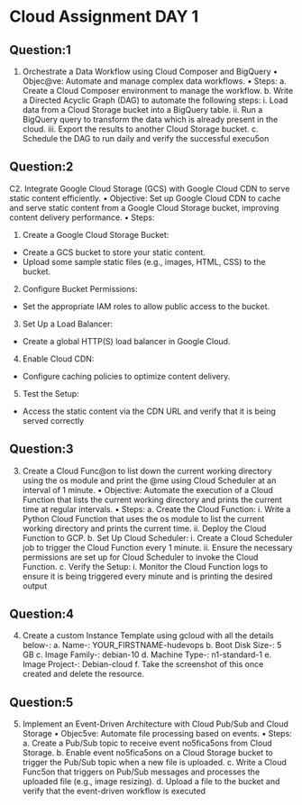 # Cloud Assignment DAY 1

## Question:1

1. Orchestrate a Data Workflow using Cloud Composer and BigQuery
• Objec@ve: Automate and manage complex data workflows.
• Steps:
a. Create a Cloud Composer environment to manage the workflow.
b. Write a Directed Acyclic Graph (DAG) to automate the following steps:
i. Load data from a Cloud Storage bucket into a BigQuery table.
ii. Run a BigQuery query to transform the data which is already present in 
the cloud.
iii. Export the results to another Cloud Storage bucket.
c. Schedule the DAG to run daily and verify the successful execu5on

## Question:2

C2. Integrate Google Cloud Storage (GCS) with Google Cloud CDN to serve static content efficiently.
• Objective: Set up Google Cloud CDN to cache and serve static content from a Google Cloud 
Storage bucket, improving content delivery performance.
• Steps:
1. Create a Google Cloud Storage Bucket:
- Create a GCS bucket to store your static content.
- Upload some sample static files (e.g., images, HTML, CSS) to the bucket.
2. Configure Bucket Permissions:
- Set the appropriate IAM roles to allow public access to the bucket.
3. Set Up a Load Balancer:
- Create a global HTTP(S) load balancer in Google Cloud.
4. Enable Cloud CDN:
- Configure caching policies to optimize content delivery.
5. Test the Setup:
- Access the static content via the CDN URL and verify that it is being served 
correctly


## Question:3
3. Create a Cloud Func@on to list down the current working directory using the os module and print 
the @me using Cloud Scheduler at an interval of 1 minute.
• Objective: Automate the execution of a Cloud Function that lists the current working directory 
and prints the current time at regular intervals.
• Steps:
a. Create the Cloud Function:
i. Write a Python Cloud Function that uses the os module to list the current 
working directory and prints the current time.
ii. Deploy the Cloud Function to GCP.
b. Set Up Cloud Scheduler:
i. Create a Cloud Scheduler job to trigger the Cloud Function every 1 minute.
ii. Ensure the necessary permissions are set up for Cloud Scheduler to invoke the 
Cloud Function.
c. Verify the Setup:
i. Monitor the Cloud Function logs to ensure it is being triggered every minute and 
is printing the desired output

## Question:4

4. Create a custom Instance Template using gcloud with all the details below-: 
a. Name-: YOUR_FIRSTNAME-hudevops 
b. Boot Disk Size-: 5 GB 
c. Image Family-: debian-10 
d. Machine Type-: n1-standard-1 
e. Image Project-: Debian-cloud
f. Take the screenshot of this once created and delete the resource.

## Question:5

5. Implement an Event-Driven Architecture with Cloud Pub/Sub and Cloud Storage
• Objec5ve: Automate file processing based on events.
• Steps:
a. Create a Pub/Sub topic to receive event no5fica5ons from Cloud Storage.
b. Enable event no5fica5ons on a Cloud Storage bucket to trigger the Pub/Sub 
topic when a new file is uploaded.
c. Write a Cloud Func5on that triggers on Pub/Sub messages and processes the 
uploaded file (e.g., image resizing).
d. Upload a file to the bucket and verify that the event-driven workflow is 
executed
